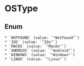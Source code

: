 # OSType

## Enum

    * `NOTFOUND` (value: `"NotFound"`)
    * `IOS` (value: `"IOs"`)
    * `MACOS` (value: `"MacOs"`)
    * `ANDROID` (value: `"Android"`)
    * `WINDOWS` (value: `"Windows"`)
    * `LINUX` (value: `"Linux"`)
